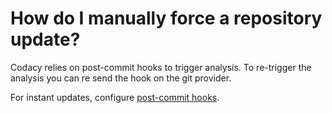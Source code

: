 # How do I manually force a repository update?

Codacy relies on post-commit hooks to trigger analysis<span
style="font-family: -apple-system, BlinkMacSystemFont, 'Segoe UI', Helvetica, Arial, sans-serif;">.
To re-trigger the analysis you can re send the hook on the git
provider.</span>

For instant updates, configure [post-commit
hooks](https://support.codacy.com/hc/en-us/articles/214085885-Post-Commit-Hooks).
